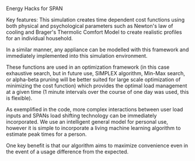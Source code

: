 Energy Hacks for SPAN

Key features:
This simulation creates time dependent cost functions using both physical and psychological parameters such as Newton's law of cooling and Brager's Thermolic Comfort Model to create realistic profiles for an individual household.

In a similar manner, any appliance can be modelled with this framework and immediately implemented into this simulation environment.

These functions are used in an optimization framework (in this case exhaustive search, but in future use, SIMPLEX algorithm, Min-Max search, or alpha-beta pruning will be better suited for large scale optimization of minimizing the cost function) which provides the optimal load management at a given time (1 minute intervals over the course of one day was used, this is flexible).

As exemplified in the code, more complex interactions between user load inputs and SPANs load shifting technology can be immediately incorporated. We use an intelligent general model for personal use, however it is simple to incorporate a living machine learning algorithm to estimate peak times for a person.

One key benefit is that our algorithm aims to maximize convenience even in the event of a usage difference from the expected.
